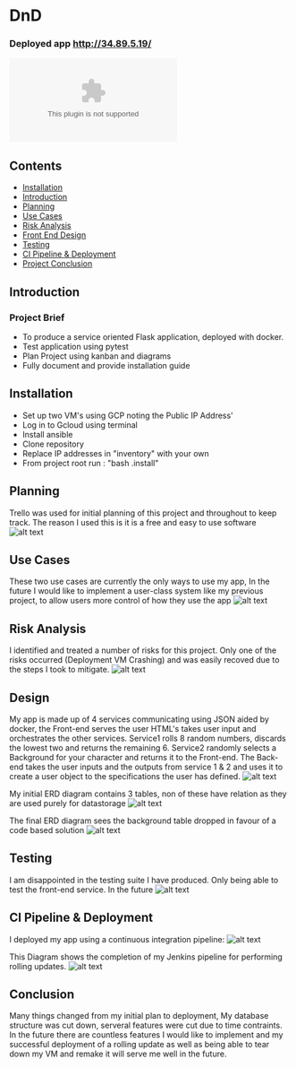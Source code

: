 # DnD

### Deployed app http://34.89.5.19/
![Presentation](https://github.com/PCMBarber/PiersProject/blob/master/Media/DnDPresent.pptx)


## Contents
* [Installation](#Installation)
* [Introduction](#Introduction)
* [Planning](#Planning)
* [Use Cases](#Use)
* [Risk Analysis](#Risk)
* [Front End Design](#Design)
* [Testing](#Testing)
* [CI Pipeline & Deployment](#Deployment)
* [Project Conclusion](#Conclusion)

<a name="Introduction"></a>
## Introduction
### Project Brief
* To produce a service oriented Flask application, deployed with docker.
* Test application using pytest
* Plan Project using kanban and diagrams
* Fully document and provide installation guide

<a name="Installation"></a>
## Installation
* Set up two VM's using GCP noting the Public IP Address'
* Log in to Gcloud using terminal
* Install ansible
* Clone repository
* Replace IP addresses in "inventory" with your own
* From project root run : "bash .install"

<a name="Planning"></a>
## Planning
Trello was used for initial planning of this project and throughout to keep track. The reason I used this is it is a free and easy to use software
![alt text](https://github.com/PCMBarber/PiersProject/blob/master/Media/Trello.PNG)

<a name="Use"></a>
## Use Cases
These two use cases are currently the only ways to use my app, In the future I would like to implement a user-class system like my previous project, to allow users more control of how they use the app
![alt text](https://github.com/PCMBarber/PiersProject/blob/master/Media/UseCase.PNG)

<a name="Risk"></a>
## Risk Analysis
I identified and treated a number of risks for this project. Only one of the risks occurred (Deployment VM Crashing) and was easily recoved due to the steps I took to mitigate.
![alt text](https://github.com/PCMBarber/PiersProject/blob/master/Media/riskAssesment.PNG)

<a name="Design"></a>
## Design
My app is made up of 4 services communicating using JSON aided by docker, the Front-end serves the user HTML's takes user input and orchestrates the other services. Service1 rolls 8 random numbers, discards the lowest two and returns the remaining 6. Service2 randomly selects a Background for your character and returns it to the Front-end.  The Back-end takes the user inputs and the outputs from service 1 & 2 and uses it to create a user object to the specifications the user has defined.
![alt text](https://github.com/PCMBarber/PiersProject/blob/master/Media/Design.PNG)

My initial ERD diagram contains 3 tables, non of these have relation as they are used purely for datastorage
![alt text](https://github.com/PCMBarber/PiersProject/blob/master/Media/InitialERD.PNG)

The final ERD diagram sees the background table dropped in favour of a code based solution
![alt text](https://github.com/PCMBarber/PiersProject/blob/master/Media/FinalERD.PNG)

<a name="Testing"></a>
## Testing
I am disappointed in the testing suite I have produced. Only being able to test the front-end service. In the future 
![alt text](https://github.com/PCMBarber/PiersProject/blob/master/Media/PytestCov.PNG)

<a name="Deployment"></a>
## CI Pipeline & Deployment
I deployed my app using a continuous integration pipeline:
![alt text](https://github.com/PCMBarber/PiersProject/blob/master/Media/CIPipeline.png)

This Diagram shows the completion of my Jenkins pipeline for performing rolling updates.
![alt text](https://github.com/PCMBarber/PiersProject/blob/master/Media/jenkins.png)

<a name="Conclusion"></a>
## Conclusion
Many things changed from my initial plan to deployment, My database structure was cut down, serveral features were cut due to time contraints. In the future there are countless features I would like to implement and my successful deployment of a rolling update as well as being able to tear down my VM and remake it will serve me well in the future.
